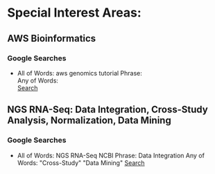 ﻿
# Special Interest Areas:


## AWS Bioinformatics 

### Google Searches 

- All of Words:  	aws genomics tutorial 
  Phrase: 		
  Any of Words: 	
  [Search](https://www.google.com/search?as_q=aws+genomics+tutorial+&as_epq=&as_oq=&as_eq=&as_nlo=&as_nhi=&lr=&cr=&as_qdr=all&as_sitesearch=&as_occt=any&safe=images&as_filetype=&tbs=)


## NGS RNA-Seq: Data Integration, Cross-Study Analysis, Normalization, Data Mining 

### Google Searches 

- All of Words:  	NGS RNA-Seq NCBI
  Phrase: 		Data Integration
  Any of Words: 	"Cross-Study" "Data Mining"
  [Search](https://www.google.com/search?as_q=NGS+RNA-Seq+NCBI+&as_epq=Data+Integration+&as_oq=%22Cross-Study%22+%22Data+Mining%22&as_eq=&as_nlo=&as_nhi=&lr=&cr=&as_qdr=all&as_sitesearch=&as_occt=any&safe=images&as_filetype=&tbs=)






